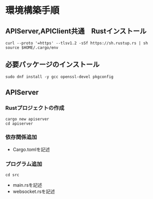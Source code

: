 # 環境構築手順

## APIServer,APIClient共通　Rustインストール
```
curl --proto '=https' --tlsv1.2 -sSf https://sh.rustup.rs | sh
source $HOME/.cargo/env
```

## 必要パッケージのインストール
```
sudo dnf install -y gcc openssl-devel pkgconfig
```

## APIServer
### Rustプロジェクトの作成
```
cargo new apiserver
cd apiserver
```

### 依存関係追加
* Cargo.tomlを記述

### プログラム追加
```
cd src
```
* main.rsを記述
* websocket.rsを記述
